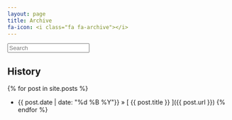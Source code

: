 ```yaml
---
layout: page
title: Archive
fa-icon: <i class="fa fa-archive"></i>
---
```

<script src="//code.jquery.com/jquery-1.11.1.min.js"></script>
<script src="/public/js/search.js"></script>

<input id="search_input" placeholder="Search" autocomplete="off" onkeyup="checkTextField();" /></i>
<ul id="search_results">
</ul>

## History

{% for post in site.posts %}
  * {{ post.date | date: "%d %B %Y"}} &raquo; [ {{ post.title }} ]({{ post.url }})
{% endfor %}